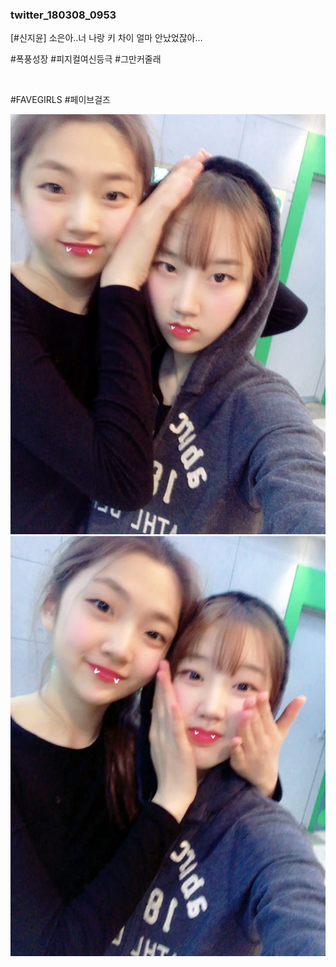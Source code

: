 ### twitter_180308_0953

\[#신지윤\] 소은아..너 나랑 키 차이 얼마 안났었잖아...

#폭풍성장 #피지컬여신등극 #그만커줄래

<br>

#FAVEGIRLS #페이브걸즈

![](../Images/twitter_180308_0953_0.jpg)
![](../Images/twitter_180308_0953_1.jpg)